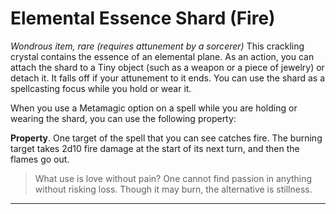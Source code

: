 # Elemental Essence Shard (Fire)
*Wondrous item, rare (requires attunement by a sorcerer)*
This crackling crystal contains the essence of an elemental plane. As an action, you can attach the shard to a Tiny object (such as a weapon or a piece of jewelry) or detach it. It falls off if your attunement to it ends. You can use the shard as a spellcasting focus while you hold or wear it.

When you use a Metamagic option on a spell while you are holding or wearing the shard, you can use the following property:

**Property**. One target of the spell that you can see catches fire. The burning target takes 2d10 fire damage at the start of its next turn, and then the flames go out.

> What use is love without pain? One cannot find passion in anything without risking loss. Though it may burn, the alternative is stillness.

---
